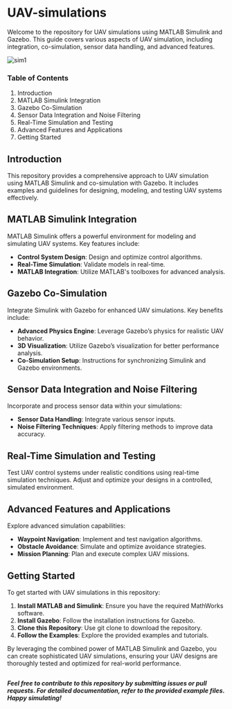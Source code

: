 # UAV-simulations
Welcome to the repository for UAV simulations using MATLAB Simulink and Gazebo. This guide covers various aspects of UAV simulation, including integration, co-simulation, sensor data handling, and advanced features.

![sim1](https://github.com/tech-lover-1510/UAV-simulations/assets/136898779/1fea2253-7879-41a1-9ed7-c037f436bc9b)

### Table of Contents
1. Introduction
2. MATLAB Simulink Integration
3. Gazebo Co-Simulation
4. Sensor Data Integration and Noise Filtering
5. Real-Time Simulation and Testing
6. Advanced Features and Applications
7. Getting Started

## Introduction
This repository provides a comprehensive approach to UAV simulation using MATLAB Simulink and co-simulation with Gazebo. It includes examples and guidelines for designing, modeling, and testing UAV systems effectively.

## MATLAB Simulink Integration
MATLAB Simulink offers a powerful environment for modeling and simulating UAV systems. Key features include:

- **Control System Design**: Design and optimize control algorithms.
- **Real-Time Simulation**: Validate models in real-time.
- **MATLAB Integration**: Utilize MATLAB's toolboxes for advanced analysis.
    
## Gazebo Co-Simulation
Integrate Simulink with Gazebo for enhanced UAV simulations. Key benefits include:

- **Advanced Physics Engine**: Leverage Gazebo’s physics for realistic UAV behavior.
- **3D Visualization**: Utilize Gazebo’s visualization for better performance analysis.
- **Co-Simulation Setup**: Instructions for synchronizing Simulink and Gazebo environments.
  
## Sensor Data Integration and Noise Filtering
Incorporate and process sensor data within your simulations:

- **Sensor Data Handling**: Integrate various sensor inputs.
- **Noise Filtering Techniques**: Apply filtering methods to improve data accuracy.
  
## Real-Time Simulation and Testing
Test UAV control systems under realistic conditions using real-time simulation techniques. Adjust and optimize your designs in a controlled, simulated environment.

## Advanced Features and Applications
Explore advanced simulation capabilities:

- **Waypoint Navigation**: Implement and test navigation algorithms.
- **Obstacle Avoidance**: Simulate and optimize avoidance strategies.
- **Mission Planning**: Plan and execute complex UAV missions.
    
## Getting Started
To get started with UAV simulations in this repository:

1. **Install MATLAB and Simulink**: Ensure you have the required MathWorks software.
2. **Install Gazebo**: Follow the installation instructions for Gazebo.
3. **Clone this Repository**: Use git clone to download the repository.
4. **Follow the Examples**: Explore the provided examples and tutorials.

By leveraging the combined power of MATLAB Simulink and Gazebo, you can create sophisticated UAV simulations, ensuring your UAV designs are thoroughly tested and optimized for real-world performance.

##

***Feel free to contribute to this repository by submitting issues or pull requests. For detailed documentation, refer to the provided example files. Happy simulating!***


